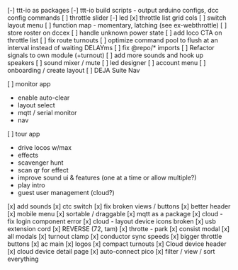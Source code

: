 [-] ttt-io as packages
[-] ttt-io build scripts - output arduino configs, dcc config commands
[ ] throttle slider
[-] led
[x] throttle list grid cols
[ ] switch layout menu
[ ] function map - momentary, latching (see ex-webthrottle)
[ ] store roster on dccex
[ ] handle unknown power state
[ ] add loco CTA on throttle list
[ ] fix route turnouts
[ ] optimize command pool to flush at an interval instead of waiting DELAYms
[ ] fix @repo/* imports 
[ ] Refactor signals to own module (+turnout)
[ ] add more sounds and hook up speakers
[ ] sound mixer / mute
[ ] led designer
[ ] account menu
[ ] onboarding / create layout
[ ] DEJA Suite Nav

[ ] monitor app
  - enable auto-clear
  - layout select
  - mqtt / serial monitor
  - nav

[ ] tour app
  - drive locos w/max
  - effects
  - scavenger hunt
  - scan qr for effect
  - improve sound ui & features (one at a time or allow multiple?)
  - play intro
  - guest user management (cloud?)

[x] add sounds
[x] ctc switch
[x] fix broken views / buttons
[x] better header
[x] mobile menu
[x] sortable / draggable
[x] mqtt as a package
[x] cloud - fix login component error
[x] cloud - layout device icons broken
[x] usb extension cord
[x] REVERSE (72, tam)
[x] throtte - park
[x] consist modal
[x] all modals
[x] turnout clamp
[x] conductor sync speeds
[x] bigger throttle buttons
[x] ac main
[x] logos
[x] compact turnouts
[x] Cloud device header
[x] cloud device detail page
[x] auto-connect pico
[x] filter / view / sort everything

